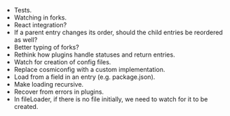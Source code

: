 - Tests.
- Watching in forks.
- React integration?
- If a parent entry changes its order, should the child entries be reordered as well?
- Better typing of forks?
- Rethink how plugins handle statuses and return entries.
- Watch for creation of config files.
- Replace cosmiconfig with a custom implementation.
- Load from a field in an entry (e.g. package.json).
- Make loading recursive.
- Recover from errors in plugins.
- In fileLoader, if there is no file initially, we need to watch for it to be created.
